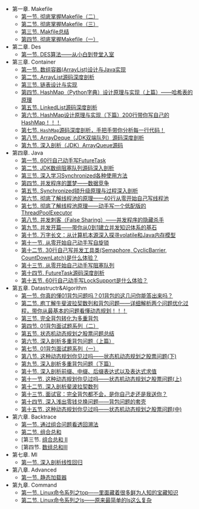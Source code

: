 * 第一章. Makefile
	* [第一节. 彻底掌握Makefile（二）]( ./tools/makefile/02.md )
	* [第二节. 彻底掌握Makefile（三）]( ./tools/makefile/03.md )
	* [第三节. Makfile总结]( ./tools/makefile/04.md )
	* [第四节. 彻底掌握Makefile（一）]( ./tools/makefile/01.md )
* 第二章. Des
	* [第一节. DES算法——从小白到登堂入室]( ./des/des.md )
* 第三章. Container
	* [第一节. 数组容器(ArrayList)设计与Java实现]( ./container/03-array容器设计与实现.md )
	* [第二节. ArrayList源码深度剖析]( ./container/04-arraylist源码剖析.md )
	* [第三节. 链表设计与实现]( ./container/01-链表设计与实现.md )
	* [第四节. HashMap（Python字典）设计原理与实现（上篇）——哈希表的原理]( ./container/05-hashmap设计与实现(上篇).md )
	* [第五节. LinkedList源码深度剖析]( ./container/02-linkedlist源码剖析.md )
	* [第六节. HashMap设计原理与实现（下篇）200行带你写自己的HashMap！！！]( ./container/06-hashmap设计与实现(下篇).md )
	* [第七节. `HashMap`源码深度剖析，手把手带你分析每一行代码！]( ./container/07-hashmap源码剖析.md )
	* [第八节. ArrayDeque（JDK双端队列）源码深度剖析]( ./container/08-arraydeque源码剖析.md )
	* [第九节. 深入剖析（JDK）ArrayQueue源码]( ./container/09-arrayqueue源码剖析.md )
* 第四章. Java
	* [第一节. 60行自己动手写FutureTask]( ./concurrency/java/06futuretask.md )
	* [第二节. JDK数组阻塞队列源码深入剖析]( ./concurrency/java/12blockingqueuesrc.md )
	* [第三节. 深入学习Synchronized各种使用方法]( ./concurrency/java/08synchronizedusage.md )
	* [第四节. 并发程序的噩梦——数据竞争]( ./concurrency/java/02并发的噩梦.md )
	* [第五节. Synchronized锁升级原理与过程深入剖析]( ./concurrency/java/09synchronized.md )
	* [第六节. 彻底了解线程池的原理——40行从零开始自己写线程池]( ./concurrency/java/14threadpool.md )
	* [第七节. 彻底了解线程池原理——动手写一个低配版的ThreadPoolExecutor]( ./concurrency/java/15threadpoolv2.md )
	* [第八节. 并发刺客（False Sharing）——并发程序的隐藏杀手]( ./concurrency/java/05falsesharing.md )
	* [第九节. 并发开篇——带你从0到1建立并发知识体系的基石]( ./concurrency/java/01初始java并发.md )
	* [第十节. 万字长文：从计算机本源深入探寻volatile和Java内存模型]( ./concurrency/java/04volatile.md )
	* [第十一节. 从零开始自己动手写自旋锁]( ./concurrency/java/10spinlock.md )
	* [第十二节. 30行自己写并发工具类(Semaphore, CyclicBarrier, CountDownLatch)是什么体验？]( ./concurrency/java/03自己动手写并发工具类.md )
	* [第十三节. 从零开始自己动手写阻塞队列]( ./concurrency/java/11blockingqueue.md )
	* [第十四节. FutureTask源码深度剖析]( ./concurrency/java/07futuretasksrc.md )
	* [第十五节. 60行自己动手写LockSupport是什么体验？]( ./concurrency/java/13locksupport.md )
* 第五章. Datastructr&Algorithm
	* [第一节. 你真的懂01背包问题吗？01背包的这几问你能答出来吗？]( ./datastructr&algorithm/02-01背包问题.md )
	* [第二节. 庖丁解牛斐波拉契数列和背包问题——详细解析两个问题优化过程，带你从最基本的问题看懂动态规划！！！]( ./datastructr&algorithm/01-动态规划.md )
	* [第三节. 完全背包转化为多重背包]( ./datastructr&algorithm/14深入剖析完全背包.md )
	* [第四节. 01背包面试题系列（二）]( ./datastructr&algorithm/0801背包例题2.md )
	* [第五节. 状态机动态规划之股票问题总结]( ./datastructr&algorithm/12状态机动态规划总结.md )
	* [第六节. 深入剖析多重背包问题（上篇）]( ./datastructr&algorithm/04多重背包v1.md )
	* [第七节. 01背包面试题系列（一）]( ./datastructr&algorithm/0601背包例题1.md )
	* [第八节. 这种动态规划你见过吗——状态机动态规划之股票问题(下)]( ./datastructr&algorithm/11状态机动态规划03.md )
	* [第九节. 深入剖析多重背包问题（下篇）]( ./datastructr&algorithm/04多重背包v2.md )
	* [第十节. 深入剖析前缀、中缀、后缀表达式以及表达式求值]( ./datastructr&algorithm/07表达式求值.md )
	* [第十一节. 这种动态规划你见过吗——状态机动态规划之股票问题(上)]( ./datastructr&algorithm/09状态机动态规划.md )
	* [第十二节. 深入剖析斐波拉契数列]( ./datastructr&algorithm/05深入剖析斐波拉契数列.md )
	* [第十三节. 面试官：完全背包都不会，是你自己走还是我送你？]( ./datastructr&algorithm/03完全背包.md )
	* [第十四节. 深入浅出零钱兑换问题——背包问题的套壳]( ./datastructr&algorithm/13零钱兑换.md )
	* [第十五节. 这种动态规划你见过吗——状态机动态规划之股票问题(中)]( ./datastructr&algorithm/10状态机动态规划02.md )
* 第六章. Backtrace
	* [第一节. 通过组合问题看透回溯法]( ./datastructr&algorithm/backtrace/01combinations.md )
	* [第二节. 组合总和]( ./datastructr&algorithm/backtrace/02combinations.md )
	* [第三节. [组合总和 II]( ./datastructr&algorithm/backtrace/03combinations.md )
	* [第四节. [数组总和III]( ./datastructr&algorithm/backtrace/04combinations.md )
* 第七章. Ml
	* [第一节. 深入剖析线性回归]( ./ml/01线性回归.md )
* 第八章. Advanced
	* [第一节. 静态加载器]( ./linux/advanced/01staticloader.md )
* 第九章. Command
	* [第一节. Linux命令系列之top——里面藏着很多鲜为人知的宝藏知识]( ./linux/command/01top.md )
	* [第二节. Linux命令系列之ls——原来最简单的ls这么复杂]( ./linux/command/02ls.md )
